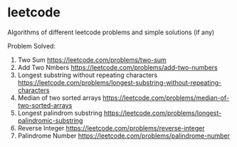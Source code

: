 # leetcode
Algorithms of different leetcode problems and simple solutions (if any)

Problem Solved:
1. Two Sum https://leetcode.com/problems/two-sum
2. Add Two Nmbers https://leetcode.com/problems/add-two-numbers
3. Longest substring without repeating characters https://leetcode.com/problems/longest-substring-without-repeating-characters
4. Median of two sorted arrays https://leetcode.com/problems/median-of-two-sorted-arrays
5. Longest palindrom substring https://leetcode.com/problems/longest-palindromic-substring
6. Reverse Integer https://leetcode.com/problems/reverse-integer
7. Palindrome Number https://leetcode.com/problems/palindrome-number
